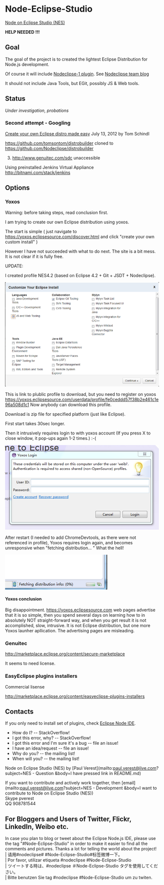 Node-Eclipse-Studio
===================

[Node on Eclipse Studio (NES)](https://github.com/Nodeclipse/Node-Eclipse-Studio)

**HELP NEEDED !!!**

<!-- DONE wit NODE  -->

## Goal

The goal of the project is to created the lightest Eclipse Distribution for Node.js development.

Of course it will include [Nodeclipse-1 plugin](https://github.com/Nodeclipse/nodeclipse-1).
 See [Nodeclipse team blog](https://github.com/Nodeclipse/nodeclipse-blog#blog)

It should not include Java Tools, but EGit, possibly JS & Web tools.


## Status 

*Under investigation, probations*

 
### Second attempt - Googling
 
[Create your own Eclipse distro made easy](http://tomsondev.bestsolution.at/2012/07/13/create-your-own-eclipse-distro-made-easy/) 
 July 13, 2012 by Tom Schindl
 
https://github.com/tomsontom/distrobuilder cloned to https://github.com/Nodeclipse/distrobuilder

3) http://www.genuitec.com/sdc unaccessible

Using preinstalled Jenkins Virtual Appliance 
http://bitnami.com/stack/jenkins

## Options

### Yoxos

Warning: before taking steps, read conclusion first.

I am trying to create our own Eclipse distribution using yoxos.

The start is simple ( just navigate to https://yoxos.eclipsesource.com/discover.html
and click "create your own custom install" )

However I have not succeeded with what to do next. The site is a bit mess. It is not clear if it is fully free.

UPDATE:

I created profile NES4.2 (based on Eclipse 4.2 + Git + JSDT + Nodeclipse).

![Yoxos-JS-Git.PNG](Pictures/Yoxos-JS-Git.PNG)

This is link to plublic profile to download, but you need to register on yoxos
https://yoxos.eclipsesource.com/userdata/profile/fe0ceddd57f38b2e461c1e96a508d1c1
Now anybody can download this profile.

Download is zip file for specified platform (just like Eclipse).

First start takes 30sec longer.

Then it intrusively requires login to with yoxos account (If you press X to close window, it pop-ups again 1-2 times.) :-(

![yoxos-intrusive.PNG](Pictures/yoxos-intrusive.PNG)

After restart (I needed to add ChromeDevtools, as there were not referenced in profile),
Yoxos requires login again, and becomes unresponsive when "fetching distribution... " What the hell!

![yoxos-fetching-distribution-info.PNG](Pictures/yoxos-fetching-distribution-info.PNG)

#### Yoxos conclusion

Big disappointment. https://yoxos.eclipsesource.com web pages advertise that it is so simple, then you spend several days
 on learning how to in absolutely NOT straight-forward way, and when you get result it is not accomplished, slow, intrusive.
It is not Eclipse distribution, but one more Yoxos launher apllication.
The advertising pages are misleading.  

### Genuitec

http://marketplace.eclipse.org/content/secure-marketplace

It seems to need license.

### EasyEclipse plugins installers

Commercial lisense

http://marketplace.eclipse.org/content/easyeclipse-plugins-installers

## Contacts

If you only need to install set of plugins, check [Eclipse Node IDE](https://github.com/Nodeclipse/eclipse-node-ide).

* How do I? -- StackOverflow!
* I got this error, why? -- StackOverflow!
* I got this error and I'm sure it's a bug -- file an issue!
* I have an idea/request -- file an issue!
* Why do you? -- the mailing list!
* When will you? -- the mailing list! 

Node on Eclipse Studio (NES) by [Paul Verest](mailto:paul.verest@live.com?subject=NES - Question
&body=I have pressed link in README.md)

If you want to contribute and actively work together, then [email](mailto:paul.verest@live.com?subject=NES - Development
&body=I want to contribute to Node on Eclipse Studio (NES))  
Skype pverest  
QQ 908781544  

## For Bloggers and Users of Twitter, Flickr, LinkedIn, Weibo etc.

In case you plan to blog or tweet about the Eclipse Node.js IDE, please use the tag "#Node-Eclipse-Studio"
 in order to make it easier to find all the comments and pictures. Thanks a lot for telling the world about the project!  
  | 请用#nodeclipse# #Node-Eclipse-Studio#标签微博一下。  
  | Por favor, utilizar etiqueta #nodeclipse #Node-Eclipse-Studio  
  | ツイートする時は、#nodeclipse ＃Node-Eclipse-Studio タグを使用してください。   
  | Bitte benutzen Sie tag #nodeclipse #Node-Eclipse-Studio um zu twiten.
 
